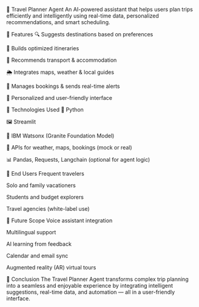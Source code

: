 🧭 Travel Planner Agent
An AI-powered assistant that helps users plan trips efficiently and intelligently using real-time data, personalized recommendations, and smart scheduling.

📌 Features
🔍 Suggests destinations based on preferences

🧠 Builds optimized itineraries

🏨 Recommends transport & accommodation

🌦️ Integrates maps, weather & local guides

📅 Manages bookings & sends real-time alerts

🎯 Personalized and user-friendly interface

🚀 Technologies Used
🐍 Python

🖼️ Streamlit

🧠 IBM Watsonx (Granite Foundation Model)

📡 APIs for weather, maps, bookings (mock or real)

📊 Pandas, Requests, Langchain (optional for agent logic)

👥 End Users
Frequent travelers

Solo and family vacationers

Students and budget explorers

Travel agencies (white-label use)

🔮 Future Scope
Voice assistant integration

Multilingual support

AI learning from feedback

Calendar and email sync

Augmented reality (AR) virtual tours

📌 Conclusion
The Travel Planner Agent transforms complex trip planning into a seamless and enjoyable experience by integrating intelligent suggestions, real-time data, and automation — all in a user-friendly interface.
